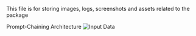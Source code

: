 This file is for storing images, logs, screenshots and assets related to the package

Prompt-Chaining Architecture
![Input Data](https://github.com/user-attachments/assets/df66e86f-2c9a-49f9-8669-d19fba2d28eb)
